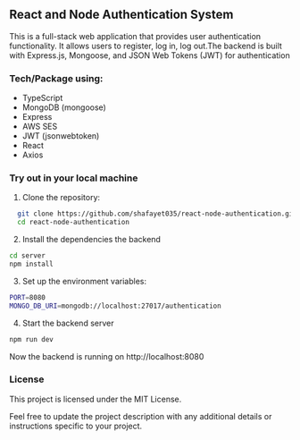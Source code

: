 ## React and Node Authentication System

This is a full-stack web application that provides user authentication functionality. It allows users to register, log in, log out.The backend is built with Express.js, Mongoose, and JSON Web Tokens (JWT) for authentication

### Tech/Package using:

- TypeScript
- MongoDB (mongoose)
- Express
- AWS SES
- JWT (jsonwebtoken)
- React
- Axios

### Try out in your local machine

1. Clone the repository:

```bash
  git clone https://github.com/shafayet035/react-node-authentication.git
  cd react-node-authentication
```

2. Install the dependencies the backend

```bash
cd server
npm install
```

3. Set up the environment variables:

```bash
PORT=8080
MONGO_DB_URI=mongodb://localhost:27017/authentication
```

4. Start the backend server

```bash
npm run dev
```

Now the backend is running on http://localhost:8080

### License

This project is licensed under the MIT License.

Feel free to update the project description with any additional details or instructions specific to your project.
